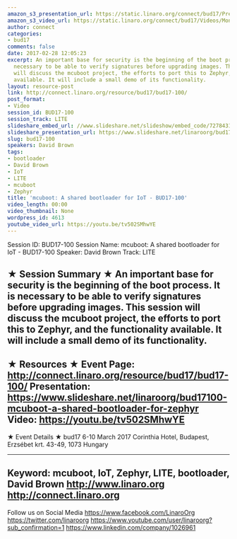 ```yaml
---
amazon_s3_presentation_url: https://static.linaro.org/connect/bud17/Presentations/BUD17-100%20-%20mcuboot%20bootloader%20for%20Zephyr.pdf
amazon_s3_video_url: https://static.linaro.org/connect/bud17/Videos/Monday/BUD17-100%20mcuboot%20A%20shared%20bootloader%20for%20IoT.mp4
author: connect
categories:
- bud17
comments: false
date: 2017-02-28 12:05:23
excerpt: An important base for security is the beginning of the boot process. It is
  necessary to be able to verify signatures before upgrading images. This session
  will discuss the mcuboot project, the efforts to port this to Zephyr, and the functionality
  available. It will include a small demo of its functionality.
layout: resource-post
link: http://connect.linaro.org/resource/bud17/bud17-100/
post_format:
- Video
session_id: BUD17-100
session_track: LITE
slideshare_embed_url: //www.slideshare.net/slideshow/embed_code/72784317
slideshare_presentation_url: https://www.slideshare.net/linaroorg/bud17100-mcuboot-a-shared-bootloader-for-zephyr
slug: bud17-100
speakers: David Brown
tags:
- bootloader
- David Brown
- IoT
- LITE
- mcuboot
- Zephyr
title: 'mcuboot: A shared bootloader for IoT - BUD17-100'
video_length: 00:00
video_thumbnail: None
wordpress_id: 4613
youtube_video_url: https://youtu.be/tv502SMhwYE
---
```


Session ID: BUD17-100
Session Name: mcuboot: A shared bootloader for IoT - BUD17-100
Speaker: David Brown
Track: LITE


★ Session Summary ★
An important base for security is the beginning of the boot process. It is necessary to be able to verify signatures before upgrading images. This session will discuss the mcuboot project, the efforts to port this to Zephyr, and the functionality available. It will include a small demo of its functionality.
---------------------------------------------------
★ Resources ★
Event Page: http://connect.linaro.org/resource/bud17/bud17-100/
Presentation: https://www.slideshare.net/linaroorg/bud17100-mcuboot-a-shared-bootloader-for-zephyr
Video: https://youtu.be/tv502SMhwYE
---------------------------------------------------

★ Event Details ★
bud17
6-10 March 2017
Corinthia Hotel, Budapest,
Erzsébet krt. 43-49,
1073 Hungary

---------------------------------------------------
Keyword: mcuboot, IoT, Zephyr, LITE, bootloader, David Brown
http://www.linaro.org
http://connect.linaro.org
---------------------------------------------------
Follow us on Social Media
https://www.facebook.com/LinaroOrg
https://twitter.com/linaroorg
https://www.youtube.com/user/linaroorg?sub_confirmation=1
https://www.linkedin.com/company/1026961